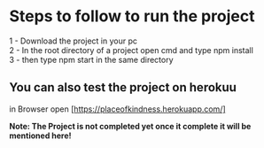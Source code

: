 # Steps to follow to run the project

1 - Download the project in your pc<br/>
2 - In the root directory of a project open cmd and type npm install<br/>
3 - then type npm start in the same directory<br/>

## You can also test the project on herokuu

in Browser open [https://placeofkindness.herokuapp.com/]

**Note: The Project is not completed yet once it complete it will be mentioned here!**
